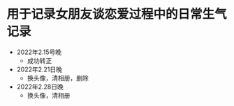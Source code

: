 # 用于记录女朋友谈恋爱过程中的日常生气记录

- 2022年2.15号晚 
  - 成功转正
- 2022年2.21日晚
  - 换头像，清相册，删除
- 2022年2.28日晚
  - 换头像，清相册